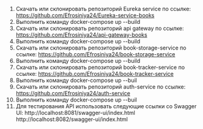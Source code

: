1. Скачать или склонировать репозиторий Eureka service по ссылке:
   https://github.com/Efrosiniya24/Eureka-service-books
2. Выполнить команду
   docker-compose up --build
3. Скачать или склонировать репозиторий api gateway по ссылке:
   https://github.com/Efrosiniya24/api-gateway-books
4. Выполнить команду
   docker-compose up --build
5. Скачать или склонировать репозиторий book-storage-service по ссылке:
   https://github.com/Efrosiniya24/book-storage-service
6. Выполнить команду
   docker-compose up --build
7. Скачать или склонировать репозиторий book-tracker-service по ссылке:
   https://github.com/Efrosiniya24/book-tracker-service
8. Выполнить команду
   docker-compose up --buil
9. Скачать или склонировать репозиторий auth-service по ссылке:
   https://github.com/Efrosiniya24/auth-service
10. Выполнить команду
    docker-compose up --buil
11. Для тестирования API использовать следующие ссылки со Swagger UI:
    http://localhost:8081/swagger-ui/index.html
    http://localhost:8082/swagger-ui/index.html
